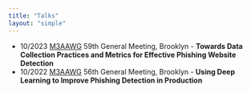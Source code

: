 ```yaml
---
title: "Talks"
layout: "simple"
---
```

- 10/2023 <a href="https://www.m3aawg.org/">M3AAWG</a> 59th General Meeting, Brooklyn - <b>Towards Data Collection Practices and Metrics for Effective Phishing Website Detection</b>
- 10/2022 <a href="https://www.m3aawg.org/">M3AAWG</a> 56th General Meeting, Brooklyn - <b>Using Deep Learning to Improve Phishing Detection in Production</b>
